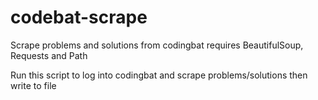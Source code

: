 # codebat-scrape
Scrape problems and solutions from codingbat
 requires BeautifulSoup, Requests and Path

Run this script to log into codingbat and scrape problems/solutions then write to file
